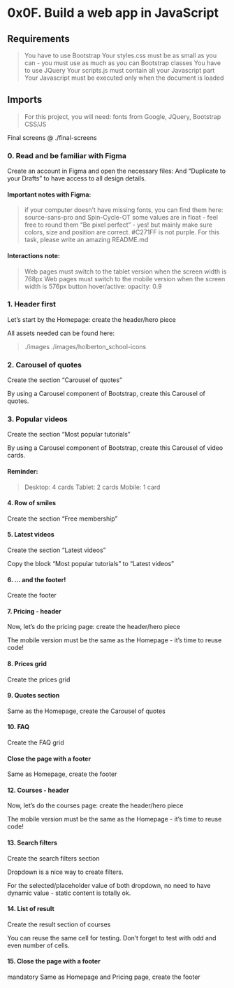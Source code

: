 # 0x0F. Build a web app in JavaScript

## Requirements
> You have to use Bootstrap
> Your styles.css must be as small as you can - you must use as much as you can Bootstrap classes
> You have to use JQuery
> Your scripts.js must contain all your Javascript part
> Your Javascript must be executed only when the document is loaded
## Imports
> For this project, you will need: fonts from Google, JQuery, Bootstrap CSS/JS

Final screens @ ./final-screens

### 0. Read and be familiar with Figma
Create an account in Figma and open the necessary files:
And “Duplicate to your Drafts” to have access to all design details.

#### Important notes with Figma:

> if your computer doesn’t have missing fonts, you can find them here: source-sans-pro and Spin-Cycle-OT
some values are in float - feel free to round them
> “Be pixel perfect” - yes! but mainly make sure colors, size and position are correct. #C271FF is not purple.
>For this task, please write an amazing README.md

#### Interactions note:

> Web pages must switch to the tablet version when the screen width is 768px
> Web pages must switch to the mobile version when the screen width is 576px
> button hover/active: opacity: 0.9

### 1. Header first
Let’s start by the Homepage: create the header/hero piece

All assets needed can be found here:

> ./images
> ./images/holberton_school-icons

### 2. Carousel of quotes
Create the section “Carousel of quotes”

By using a Carousel component of Bootstrap, create this Carousel of quotes.

<!-- You can have for the moment one quote or twice the same for testing (like example below) -->

### 3. Popular videos
Create the section “Most popular tutorials”

By using a Carousel component of Bootstrap, create this Carousel of video cards.

#### Reminder:
> Desktop: 4 cards
> Tablet: 2 cards
> Mobile: 1 card

#### 4. Row of smiles
Create the section “Free membership”

#### 5. Latest videos
Create the section “Latest videos”

Copy the block “Most popular tutorials” to “Latest videos”

#### 6. ... and the footer!
Create the footer

#### 7. Pricing - header
Now, let’s do the pricing page: create the header/hero piece

The mobile version must be the same as the Homepage - it’s time to reuse code!

#### 8. Prices grid
Create the prices grid

#### 9. Quotes section
Same as the Homepage, create the Carousel of quotes

#### 10. FAQ
Create the FAQ grid

#### Close the page with a footer
Same as Homepage, create the footer

#### 12. Courses - header
Now, let’s do the courses page: create the header/hero piece

The mobile version must be the same as the Homepage - it’s time to reuse code!

#### 13. Search filters
Create the search filters section

Dropdown is a nice way to create filters.

For the selected/placeholder value of both dropdown, no need to have dynamic value - static content is totally ok.

#### 14. List of result
Create the result section of courses

You can reuse the same cell for testing. Don’t forget to test with odd and even number of cells.

#### 15. Close the page with a footer
mandatory
Same as Homepage and Pricing page, create the footer